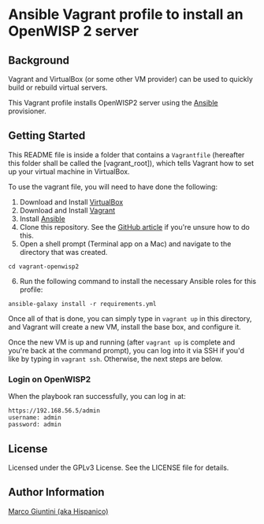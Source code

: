 # Ansible Vagrant profile to install an OpenWISP 2 server

## Background

Vagrant and VirtualBox (or some other VM provider) can be used to quickly build or rebuild virtual servers.

This Vagrant profile installs OpenWISP2 server using the [Ansible](http://www.ansible.com/) provisioner.

## Getting Started

This README file is inside a folder that contains a `Vagrantfile` (hereafter this folder shall be called the [vagrant_root]), which tells Vagrant how to set up your virtual machine in VirtualBox.

To use the vagrant file, you will need to have done the following:

  1. Download and Install [VirtualBox](https://www.virtualbox.org/wiki/Downloads)
  2. Download and Install [Vagrant](https://www.vagrantup.com/downloads.html)
  3. Install [Ansible](http://docs.ansible.com/ansible/latest/intro_installation.html)
  4. Clone this repository. See the [GitHub article](https://help.github.com/articles/cloning-a-repository/) if you're unsure how to do this.
  5. Open a shell prompt (Terminal app on a Mac) and navigate to the directory that was created. 
  ```
  cd vagrant-openwisp2
  ```
  6. Run the following command to install the necessary Ansible roles for this profile:
  ```
  ansible-galaxy install -r requirements.yml
  ```

Once all of that is done, you can simply type in `vagrant up` in this directory, and Vagrant will create a new VM, install the base box, and configure it.

Once the new VM is up and running (after `vagrant up` is complete and you're back at the command prompt), you can log into it via SSH if you'd like by typing in `vagrant ssh`. Otherwise, the next steps are below.

### Login on OpenWISP2

When the playbook ran successfully, you can log in at:

```code
https://192.168.56.5/admin
username: admin
password: admin
```

## License

Licensed under the GPLv3 License. See the LICENSE file for details.

## Author Information

[Marco Giuntini (aka Hispanico)](https://github.com/hispanico)
